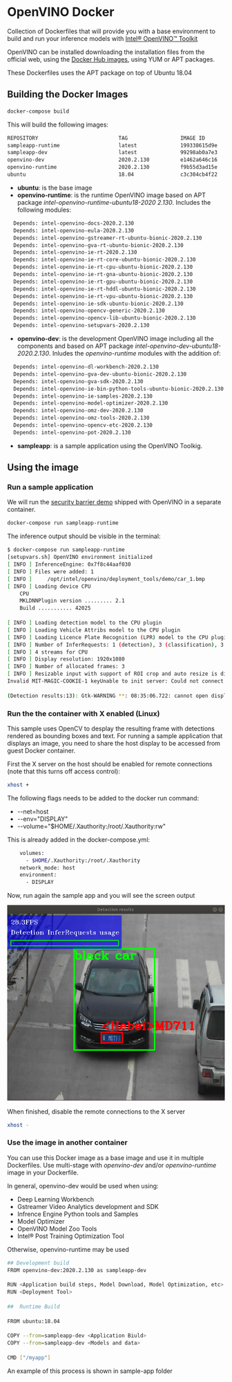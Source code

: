 # OpenVINO Docker

Collection of Dockerfiles that will provide you with a base environment to build and run your inference models with [Intel® OpenVINO™ Toolkit](https://docs.openvinotoolkit.org/)

OpenVINO can be installed downloading the installation files from the official web, using the [Docker Hub images](https://hub.docker.com/u/openvino), using YUM or APT packages.

These Dockerfiles uses the APT package on top of Ubuntu 18.04

## Building the Docker Images

``` bash
docker-compose build
```

This will build the following images:

``` bash
REPOSITORY                          TAG                 IMAGE ID            CREATED             SIZE
sampleapp-runtime                   latest              199338615d9e        2 minutes ago       317MB
sampleapp-dev                       latest              99298ab0a7e3        3 minutes ago       1.68GB
openvino-dev                        2020.2.130          e1462a646c16        4 minutes ago       664MB
openvino-runtime                    2020.2.130          f9b55d3ad15e        5 minutes ago       562MB
ubuntu                              18.04               c3c304cb4f22        3 weeks ago         64.2MB
```

* **ubuntu**: is the base image
* **openvino-runtime**: is the runtime OpenVINO image based on APT package *intel-openvino-runtime-ubuntu18-2020 2.130*. Includes the following modules:

``` bash
  Depends: intel-openvino-docs-2020.2.130
  Depends: intel-openvino-eula-2020.2.130
  Depends: intel-openvino-gstreamer-rt-ubuntu-bionic-2020.2.130
  Depends: intel-openvino-gva-rt-ubuntu-bionic-2020.2.130
  Depends: intel-openvino-ie-rt-2020.2.130
  Depends: intel-openvino-ie-rt-core-ubuntu-bionic-2020.2.130
  Depends: intel-openvino-ie-rt-cpu-ubuntu-bionic-2020.2.130
  Depends: intel-openvino-ie-rt-gna-ubuntu-bionic-2020.2.130
  Depends: intel-openvino-ie-rt-gpu-ubuntu-bionic-2020.2.130
  Depends: intel-openvino-ie-rt-hddl-ubuntu-bionic-2020.2.130
  Depends: intel-openvino-ie-rt-vpu-ubuntu-bionic-2020.2.130
  Depends: intel-openvino-ie-sdk-ubuntu-bionic-2020.2.130
  Depends: intel-openvino-opencv-generic-2020.2.130
  Depends: intel-openvino-opencv-lib-ubuntu-bionic-2020.2.130
  Depends: intel-openvino-setupvars-2020.2.130
  ```

* **openvino-dev**: is the development OpenVINO image including all the components and based on APT package *intel-openvino-dev-ubuntu18-2020.2.130*. Inludes the *openvino-runtime* modules with the addition of:

``` bash
  Depends: intel-openvino-dl-workbench-2020.2.130
  Depends: intel-openvino-gva-dev-ubuntu-bionic-2020.2.130
  Depends: intel-openvino-gva-sdk-2020.2.130
  Depends: intel-openvino-ie-bin-python-tools-ubuntu-bionic-2020.2.130
  Depends: intel-openvino-ie-samples-2020.2.130
  Depends: intel-openvino-model-optimizer-2020.2.130
  Depends: intel-openvino-omz-dev-2020.2.130
  Depends: intel-openvino-omz-tools-2020.2.130
  Depends: intel-openvino-opencv-etc-2020.2.130
  Depends: intel-openvino-pot-2020.2.130
  ```

* **sampleapp**: is a sample application using the OpenVINO Toolkig.

## Using the image

### Run a sample application

We will run the [security barrier demo](https://docs.openvinotoolkit.org/2020.2/_demos_security_barrier_camera_demo_README.html) shipped with OpenVINO in a separate container.

``` bash
docker-compose run sampleapp-runtime
```

The inference output should be visible in the terminal:

``` bash
$ docker-compose run sampleapp-runtime 
[setupvars.sh] OpenVINO environment initialized
[ INFO ] InferenceEngine: 0x7f8c44aaf030
[ INFO ] Files were added: 1
[ INFO ]     /opt/intel/openvino/deployment_tools/demo/car_1.bmp
[ INFO ] Loading device CPU
	CPU
	MKLDNNPlugin version ......... 2.1
	Build ........... 42025

[ INFO ] Loading detection model to the CPU plugin
[ INFO ] Loading Vehicle Attribs model to the CPU plugin
[ INFO ] Loading Licence Plate Recognition (LPR) model to the CPU plugin
[ INFO ] Number of InferRequests: 1 (detection), 3 (classification), 3 (recognition)
[ INFO ] 4 streams for CPU
[ INFO ] Display resolution: 1920x1080
[ INFO ] Number of allocated frames: 3
[ INFO ] Resizable input with support of ROI crop and auto resize is disabled
Invalid MIT-MAGIC-COOKIE-1 keyUnable to init server: Could not connect: Connection refused

(Detection results:13): Gtk-WARNING **: 08:35:06.722: cannot open display: :0

```

### Run the the container with X enabled (Linux)

This sample uses OpenCV to desplay the resulting frame with detections rendered as bounding boxes and text. For running a sample application that displays an image, you need to share the host display to be accessed from guest Docker container.

First the X server on the host should be enabled for remote connections (note that this turns off access control):

``` bash
xhost +
```

The following flags needs to be added to the docker run command:

* --net=host
* --env="DISPLAY"
* --volume="$HOME/.Xauthority:/root/.Xauthority:rw"

This is already added in the docker-compose.yml:

``` bash
    volumes:
      - $HOME/.Xauthority:/root/.Xauthority
    network_mode: host
    environment:
      - DISPLAY
```

Now, run again the sample app and you will see the screen output

![Inrefence](./img/car-inference.png)

When finished, disable the remote connections to the X server

``` bash
xhost -
```

### Use the image in another container

You can use this Docker image as a base image and use it in multiple Dockerfiles. Use multi-stage with *openvino-dev* and/or *openvino-runtime* image in your Dockerfile.

In general, openvino-dev would be used when using:

* Deep Learning Workbench
* Gstreamer Video Analytics development and SDK
* Infrence Engine Python tools and Samples
* Model Optimizer
* OpenVINO Model Zoo Tools
* Intel® Post Training Optimization Tool

Otherwise, openvino-runtime may be used

``` bash
## Development build
FROM openvino-dev:2020.2.130 as sampleapp-dev

RUN <Application build steps, Model Download, Model Optimization, etc>
RUN <Deployment Tool>

##  Runtime Build

FROM ubuntu:18.04

COPY --from=sampleapp-dev <Application Biuld>
COPY --from=sampleapp-dev <Models and data>

CMD ["/myapp"]
```

An example of this process is shown in sample-app folder
